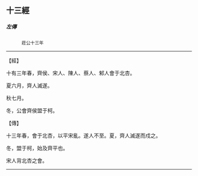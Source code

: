 

## 十三經

##### 左傳
　　　`莊公十三年`

* * *

【經】

十有三年春，齊侯、宋人、陳人、蔡人、邾人會于北杏。

夏六月，齊人滅遂。

秋七月。

冬，公會齊侯盟于柯。

【傳】

十三年春，會于北杏，以平宋亂。遂人不至。夏，齊人滅遂而戍之。

冬，盟于柯，始及齊平也。

宋人背北杏之會。

* * *

